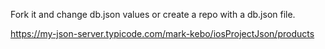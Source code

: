 Fork it and change db.json values or create a repo with a db.json file.

https://my-json-server.typicode.com/mark-kebo/iosProjectJson/products
